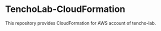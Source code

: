 TenchoLab-CloudFormation
========================

This repository provides CloudFormation for AWS account of tencho-lab.